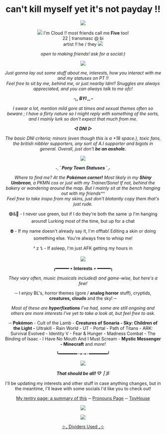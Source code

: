 <h1 align="center">can't kill myself yet it's not payday !!</h2>
<div class="separate"><p align="center"><img src="https://i.pinimg.com/originals/3a/51/4e/3a514e37f7559a2864205fbb7591bab4.gif"/></p>
<div align="center"><img src="https://svndeco.carrd.co/assets/images/gallery06/51921327_original.png?v=1a19e83b"/> I'm Cloud <i>!!</i> most friends call me <b>Five</b> too! <br> 22 | transmasc @ bi <br>artist <i>!!</i> he / they <img src="https://svndeco.carrd.co/assets/images/gallery06/336a4124_original.png?v=1a19e83b"/></em>
<p><em>open to making friends! ask for a social:)</em></p>
<div class="separate"align="center"><p><img src="https://64.media.tumblr.com/20df0aad45340ef668601aa1b40178f5/423d3293741dba1e-0f/s540x810/a6d25fbbc61b6b76fbd677234034729cc25de246.gifv"/></p>
<div class="separate"align="center"><p><em>Just gonna lay out some stuff about me, interests, how you interact with me and my statuses on PT !!<br>Feel free to sit by me, behind me, or just nearby Idm!! Snuggles are always appreciated, and you can always talk to me ofc!<p><strong><em>⎯,, BYI ,,⎯</strong></em></p><p>I swear a lot, mention mild gore at times and sexual themes often so beware ; I have a flirty nature so I might reply with something of the sorts, and I mainly lurk so don't expect that much from me.</p></em><p><strong><em>◅ DNI ▻</strong></em></p><p><em>The basic DNI criteria; minors (even though this is a +18 space.), toxic fans, the british nibbler supporters, any sort of A.I supporter and bigots in general. Overall, just don't <b>be an asshole.</b></em></p><img src="https://64.media.tumblr.com/0e8bb8dcd1ee6cb5864b87c05cca7493/798278abfce938ae-48/s1280x1920/6cecffa6c264b7df48c5899a23c2eea72358b82d.pnj"/></p></div>
<p><strong><em>˗ˏˋ Pony Town Statuses ´ˎ˗</strong></em></p>
<div class="separate"align="center"><p><em>Where to find me? At the <strong>Pokémon corner!</strong> Most likely in my <strong>Shiny Umbreon</strong>, a PKMN cos or just with my Trainer/Sona! If not, behind the bakery or wandering around the map. But I mainly sit at the bench hanging out with my friends^^<br></be>Feel free to take inspo from my skins, just don't blatantly copy them that's just rude.</em></p><p>🟢&🌙 - I never use green, but if I do they're both the same :p I'm hanging around! Lurking most of the time, but up for a chat</p><p>⛔ - If my name doesn't already say it, I'm offtab! Editing a skin or doing something else. You're always free to whisp me!</p>
ᶻ 𝗓 𐰁 - If asleep, I'm just AFK getting my hours in<br>
<br><img src="https://64.media.tumblr.com/814676b22db04f3732798d39ffe30641/59529026e66043b3-b6/s1280x1920/457f0b9e9eec880780172910c899574c68e2a9ac.pnj"/></p>
<div class="separate"align="center"><p><strong>╭━━━━━ ⋆ Interests ⋆ ━━━━━╮</strong></p>
<div class="separate"align="center"><p><em>They vary often, music (musicals included) and game-wise, but here's a few!</p></em><p>─ I enjoy BL's, horror themes (gore / <strong>analog horror</strong> stuff), cryptids, <strong>creatures, clouds</strong> and the sky! ─</p><p><em>Most of these are <strong>hyperfixations</strong> I've had, some are still ongoing and others are more interests I've yet to take a look at, but feel free to ask.</em></p><p>─ <strong>Pokémon</strong> - Cult of the Lamb - <strong>Creatures of Sonaria - Sky: Children of the Light -</strong> Ultrakill - Rain World - UT - Portal - Path of Titans - ARK: Survival Evolved - Identity V - Fear & Hunger - Madness Combat - The Binding of Isaac - I Have No Mouth And I Must Scream - <strong>Mystic Messenger - Minecraft</strong> and <em>more!</em></p>
<div class="separate"align="center"><p><strong>╰━━━━━━━ ⋅⋆⋅⋆⋅ ━━━━━━━╯</strong></p>
<img src="https://64.media.tumblr.com/814676b22db04f3732798d39ffe30641/59529026e66043b3-b6/s1280x1920/457f0b9e9eec880780172910c899574c68e2a9ac.pnj"/></p>
<div class="separate"align="center"><p><strong><em>That should be all! ♡ ┆彡</strong></em></p><p>I'll be updating my interests and other stuff in case anything changes, but in the meantime, I'll leave with some socials I'd like you to check out!</p><p><a href="https://rentry.co/cloudedd">My rentry page; a summary of this</a> ─ <a href="https://en.pronouns.page/@5amsx">Pronouns Page</a> ─ <a href="https://toyhou.se/5amsx">ToyHouse</a>
<p><img src="https://64.media.tumblr.com/0e8bb8dcd1ee6cb5864b87c05cca7493/798278abfce938ae-48/s1280x1920/6cecffa6c264b7df48c5899a23c2eea72358b82d.pnj"/></p>
<p align="center"> <img src="https://i.pinimg.com/originals/73/94/32/739432d532bf90abdadbeea579abc21b.gif"/></p>
<div class="separate"><p align="center"><a href="https://www.tumblr.com/cafekitsune">⊹₊ Dividers Used ₊⊹</a></p>
